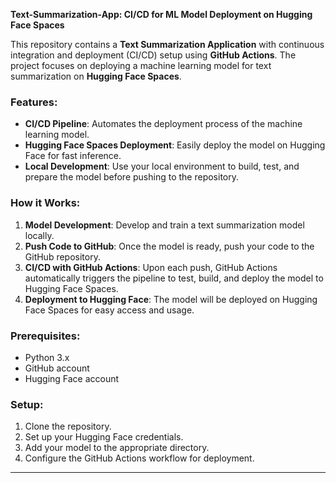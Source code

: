 **Text-Summarization-App: CI/CD for ML Model Deployment on Hugging Face Spaces**

This repository contains a **Text Summarization Application** with continuous integration and deployment (CI/CD) setup using **GitHub Actions**. The project focuses on deploying a machine learning model for text summarization on **Hugging Face Spaces**.

### Features:
- **CI/CD Pipeline**: Automates the deployment process of the machine learning model.
- **Hugging Face Spaces Deployment**: Easily deploy the model on Hugging Face for fast inference.
- **Local Development**: Use your local environment to build, test, and prepare the model before pushing to the repository.

### How it Works:
1. **Model Development**: Develop and train a text summarization model locally.
2. **Push Code to GitHub**: Once the model is ready, push your code to the GitHub repository.
3. **CI/CD with GitHub Actions**: Upon each push, GitHub Actions automatically triggers the pipeline to test, build, and deploy the model to Hugging Face Spaces.
4. **Deployment to Hugging Face**: The model will be deployed on Hugging Face Spaces for easy access and usage.

### Prerequisites:
- Python 3.x
- GitHub account
- Hugging Face account

### Setup:
1. Clone the repository.
2. Set up your Hugging Face credentials.
3. Add your model to the appropriate directory.
4. Configure the GitHub Actions workflow for deployment.

---
